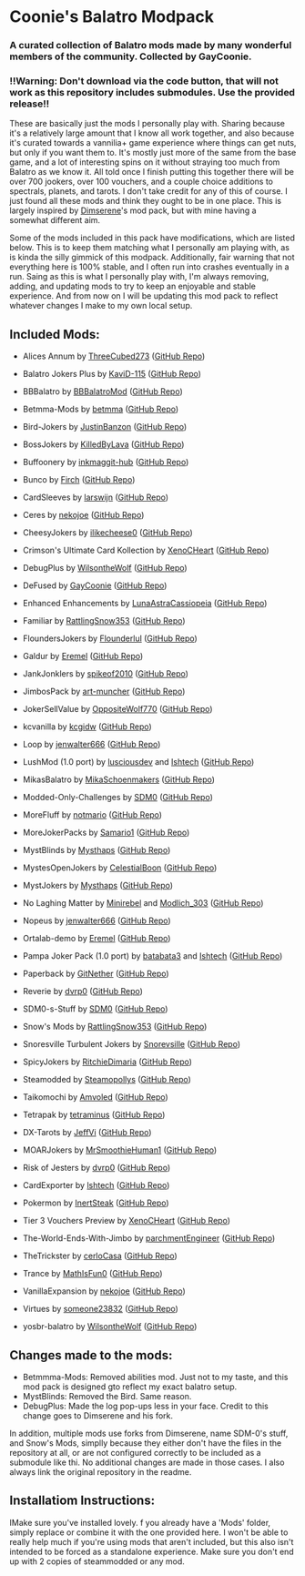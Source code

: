 # Coonie's Balatro Modpack
### A curated collection of Balatro mods made by many wonderful members of the community. Collected by GayCoonie. 

### !!Warning: Don't download via the code button, that will not work as this repository includes submodules. Use the provided release!!

These are basically just the mods I personally play with. Sharing because it's a relatively large amount that I know all work together, and also because it's curated towards a vannilia+ game experience where things can get nuts, but only if you want them to. It's mostly just more of the same from the base game, and a lot of interesting spins on it without straying too much from Balatro as we know it. All told once I finish putting this together there will be over 700 jookers, over 100 vouchers, and a couple choice additions to spectrals, planets, and tarots. I don't take credit for any of this of course. I just found all these mods and think they ought to be in one place. This is largely inspired by [Dimserene](https://github.com/Dimserene//)'s mod pack, but with mine having a somewhat different aim. 

Some of the mods included in this pack have modifications, which are listed below. This is to keep them matching what I personally am playing with, as is kinda the silly gimmick of this modpack. Additionally, fair warning that not everything here is 100% stable, and I often run into crashes eventually in a run. Saing as this is what I personally play with, I'm always removing, adding, and updating mods to try to keep an enjoyable and stable experience. And from now on I will be updating this mod pack to reflect whatever changes I make to my own local setup.

## Included Mods:
- Alices Annum by [ThreeCubed273](https://github.com/ThreeCubed273) ([GitHub Repo](https://github.com/ThreeCubed273/alices_annum_balatro_mod))

- Balatro Jokers Plus by [KaviD-115](https://github.com/KaviD-115) ([GitHub Repo](https://github.com/KaviD-115/Balatro-Jokers-Plus))

- BBBalatro by [BBBalatroMod](https://github.com/BBBalatroMod) ([GitHub Repo](https://github.com/BBBalatroMod/BBBalatro))

- Betmma-Mods by [betmma](https://github.com/betmma/) ([GitHub Repo](https://github.com/GayCoonie/Betmma-Mods))

- Bird-Jokers by [JustinBanzon](https://github.com/JustinBanzon) ([GitHub Repo](https://github.com/JustinBanzon/Bird-Jokers))

- BossJokers by [KilledByLava](https://github.com/KilledByLava) ([GitHub Repo](https://github.com/KilledByLava/BossJokers))

- Buffoonery by [inkmaggit-hub](https://github.com/pinkmaggit-hub) ([GitHub Repo](https://github.com/pinkmaggit-hub/Buffoonery))

- Bunco by [Firch](https://github.com/Firch) ([GitHub Repo](https://github.com/Firch/Bunco))

- CardSleeves by [larswijn](https://github.com/larswijn) ([GitHub Repo](https://github.com/larswijn/CardSleeves))

- Ceres by [nekojoe](https://github.com/nekojoe) ([GitHub Repo](https://github.com/nekojoe/Ceres))

- CheesyJokers by [ilikecheese0](https://github.com/ilikecheese0) ([GitHub Repo](https://github.com/ilikecheese0/CheesyJokers))

- Crimson's Ultimate Card Kollection by [XenoCHeart](https://github.com/XenoCHeart) ([GitHub Repo](https://github.com/XenoCHeart/Crimsons-Ultimate-Card-Collection))

- DebugPlus by [WilsontheWolf](https://github.com/WilsontheWolf) ([GitHub Repo](https://github.com/Dimserene/DebugPlus))

- DeFused by [GayCoonie](https://github.com/GayCoonie) ([GitHub Repo](https://github.com/GayCoonie/DeFused))

- Enhanced Enhancements by [LunaAstraCassiopeia](https://github.com/LunaAstraCassiopeia) ([GitHub Repo](https://github.com/LunaAstraCassiopeia/LunasBalatroMods))

- Familiar by [RattlingSnow353](https://github.com/RattlingSnow353) ([GitHub Repo](https://github.com/RattlingSnow353/Familiar))

- FloundersJokers by [Flounderlul](https://github.com/Flounderlul) ([GitHub Repo](https://github.com/Flounderlul/FloundersJokers))

- Galdur by [Eremel](https://github.com/Eremel) ([GitHub Repo](https://github.com/Eremel/Galdur))

- JankJonklers by [spikeof2010](https://github.com/spikeof2010) ([GitHub Repo](https://github.com/spikeof2010/JankJonklers))

- JimbosPack by [art-muncher](https://github.com/art-muncher) ([GitHub Repo](https://github.com/art-muncher/Jimbo-s-Pack/))

- JokerSellValue by [OppositeWolf770](https://github.com/OppositeWolf770) ([GitHub Repo](https://github.com/OppositeWolf770/JokerSellValue))

- kcvanilla by [kcgidw](https://github.com/kcgidw) ([GitHub Repo](https://github.com/kcgidw/kcvanilla))

- Loop by [jenwalter666](https://github.com/jenwalter666) ([GitHub Repo](https://github.com/jenwalter666/JensBalatroCollection))

- LushMod (1.0 port) by [lusciousdev](https://github.com/lusciousdev) and [Ishtech](https://github.com/lshtech) ([GitHub Repo](https://github.com/lshtech/LushMod))

- MikasBalatro by [MikaSchoenmakers](https://github.com/MikaSchoenmakers) ([GitHub Repo](https://github.com/Dimserene/MikasBalatro))

- Modded-Only-Challenges by [SDM0](https://github.com/SDM0) ([GitHub Repo](https://github.com/SDM0/Modded-Only-Challenges))

- MoreFluff by [notmario](https://github.com/notmario) ([GitHub Repo](https://github.com/notmario/MoreFluff))

- MoreJokerPacks by [Samario1](https://github.com/Samario1) ([GitHub Repo](https://github.com/Samario1/MoreJokerPacks))

- MystBlinds by [Mysthaps](https://github.com/Mysthaps) ([GitHub Repo](https://github.com/GayCoonie/MystBlinds))

- MystesOpenJokers by [CelestialBoon](https://gigthub.com/CelestialBoon) ([GitHub Repo](https://github.com/CelestialBoon/MystesOpenJokers))

- MystJokers by [Mysthaps](https://github.com/Mysthaps) ([GitHub Repo](https://github.com/Mysthaps/BalatroMods/))

- No Laghing Matter by [Minirebel](https://github.com/Minirebel) and [Modlich_303](https://github.com/TM-yt) ([GitHub Repo](https://github.com/Minirebel/no-laughing-matter))

- Nopeus by [jenwalter666](https://github.com/jenwalter666) ([GitHub Repo](https://github.com/jenwalter666/JensBalatroCollection))

- Ortalab-demo by [Eremel](https://github.com/Eremel) ([GitHub Repo](https://github.com/Eremel/Ortalab-Demo))

- Pampa Joker Pack (1.0 port) by [batabata3](https://github.com/batabata3) and [Ishtech](https://github.com/lshtech) ([GitHub Repo](https://github.com/lshtech/balatro-pampa-joker-pack))

- Paperback by [GitNether](https://github.com/GitNether) ([GitHub Repo](https://github.com/GitNether/paperback))

- Reverie by [dvrp0](https://github.com/dvrp0) ([GitHub Repo](https://github.com/dvrp0/reverie))

- SDM0-s-Stuff by [SDM0](https://github.com/SDM0) ([GitHub Repo](https://github.com/SDM0/SDM_0-s-Stuff))

- Snow's Mods by [RattlingSnow353](https://github.com/RattlingSnow353) ([GitHub Repo](https://github.com/RattlingSnow353/Snow-s-Mods))

- Snoresville Turbulent Jokers by [Snorevsille](https://github.com/Snoresville) ([GitHub Repo](https://github.com/Snoresville/snoresville_turbulent_jokers/))

- SpicyJokers by [RitchieDimaria](https://github.com/RitchieDimaria) ([GitHub Repo](https://github.com/RitchieDimaria/SpicyJokers))

- Steamodded by [Steamopollys](https://github.com/Steamopollys) ([GitHub Repo](https://github.com/Steamopollys/Steamodded))

- Taikomochi by [Amvoled](https://github.com/Amvoled) ([GitHub Repo](https://github.com/Amvoled/Taikomochi))

- Tetrapak by [tetraminus](https://github.com/tetraminus) ([GitHub Repo](https://github.com/tetraminus/Tetrapak))

- DX-Tarots by [JeffVi](https://github.com/JeffVi) ([GitHub Repo](https://github.com/JeffVi/DX-Tarots))

- MOARJokers by [MrSmoothieHuman1](https://github.com/MrSmoothieHuman1) ([GitHub Repo](https://github.com/MrSmoothieHuman1/MOARJokers))

- Risk of Jesters by [dvrp0](https://github.com/dvrp0) ([GitHub Repo](https://github.com/dvrp0/risk-of-jesters))

- CardExporter by [lshtech](https://github.com/lshtech) ([GitHub Repo](https://github.com/lshtech/CardExporter))

- Pokermon by [InertSteak](https://github.com/InertSteak) ([GitHub Repo](https://github.com/InertSteak/Pokermon))

- Tier 3 Vouchers Preview by [XenoCHeart](https://github.com/XenoCHeart) ([GitHub Repo](https://github.com/XenoCHeart/Crimsons-Ultimate-Card-Collection))

- The-World-Ends-With-Jimbo by [parchmentEngineer](https://github.com/parchmentEngineer) ([GitHub Repo](https://github.com/parchmentEngineer/The-World-Ends-With-Jimbo))

- TheTrickster by [cerloCasa](https://github.com/cerloCasa) ([GitHub Repo](https://github.com/cerloCasa/TheTrickster))

- Trance by [MathIsFun0](https://github.com/MathIsFun0) ([GitHub Repo](https://github.com/MathIsFun0/Trance))

- VanillaExpansion by [nekojoe](https://github.com/nekojoe) ([GitHub Repo](https://github.com/nekojoe/VanillaExpansion))

- Virtues by [someone23832](https://github.com/someone23832) ([GitHub Repo](https://github.com/someone23832/Virtues))

- yosbr-balatro by [WilsontheWolf](https://github.com/WilsontheWolf) ([GitHub Repo](https://github.com/WilsontheWolf/yosbr-balatro))
## Changes made to the mods:
- Betmmma-Mods: Removed abilities mod. Just not to my taste, and this mod pack is designed gto reflect my exact balatro setup.
- MystBlinds: Removed the Bird. Same reason.
- DebugPlus: Made the log pop-ups less in your face. Credit to this change goes to Dimserene and his fork.

In addition, multiple mods use forks from Dimserene, name SDM-0's stuff, and Snow's Mods, simplly because they either don't have the files in the repository at all, or are not configured correctly to be included as a submodule like thi. No additional changes are made in those cases. I also always link the original repository in the readme.

## Installatiom Instructions:
IMake sure you've installed lovely. f you already have a 'Mods' folder, simply replace or combine it with the one provided here. I won't be able to really help much if you're using mods that aren't included, but this also isn't intended to be forced as a standalone experience. Make sure you don't end up with 2 copies of steammodded or any mod.
##
